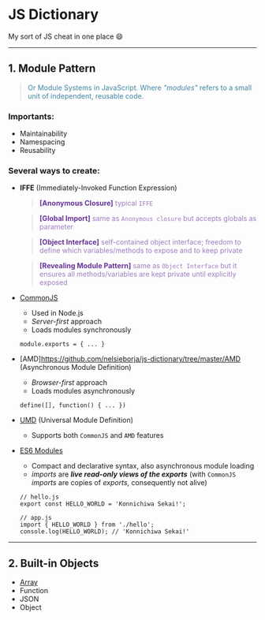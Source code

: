# JS Dictionary

My sort of JS cheat in one place 😄

---

## 1. Module Pattern

> <font color="#4084a1">Or Module Systems in JavaScript. Where _"modules"_ refers to a small unit of independent, reusable code.</font>

### Importants:

- Maintainability
- Namespacing
- Reusability

### Several ways to create:

- **IFFE** (Immediately-Invoked Function Expression)

  > <b style="color: #663399">[Anonymous Closure]</b> <font color="#9D7CBF">typical `IFFE`</font>

  > <b style="color: #663399">[Global Import]</b> <font color="#9D7CBF">same as `Anonymous closure` but accepts globals as parameter</font>

  > <b style="color: #663399">[Object Interface]</b> <font color="#9D7CBF">self-contained object interface; freedom to define which variables/methods to expose and to keep private</font>

  > <b style="color: #663399">[Revealing Module Pattern]</b> <font color="#9D7CBF">same as `Object Interface` but it ensures all methods/variables are kept private until explicitly exposed</font>

* [CommonJS](https://github.com/nelsieborja/js-dictionary/tree/master/CommonJS)
  - Used in Node.js
  - _Server-first_ approach
  - Loads modules synchronously
  ```
  module.exports = { ... }
  ```
* [AMD]https://github.com/nelsieborja/js-dictionary/tree/master/AMD (Asynchronous Module Definition)
  - _Browser-first_ approach
  - Loads modules asynchronously
  ```
  define([], function() { ... })
  ```
* [UMD](https://github.com/nelsieborja/js-dictionary/tree/master/UMD) (Universal Module Definition)
  - Supports both `CommonJS` and `AMD` features
* [ES6 Modules](https://github.com/nelsieborja/js-dictionary/tree/master/ES6%20Modules)

  - Compact and declarative syntax, also asynchronous module loading
  - _imports_ are _**live read-only views of the exports**_ (with `CommonJS` _imports_ are copies of _exports_, consequently not alive)

  ```
  // hello.js
  export const HELLO_WORLD = 'Konnichiwa Sekai!';

  // app.js
  import { HELLO_WORLD } from './hello';
  console.log(HELLO_WORLD); // 'Konnichiwa Sekai!'
  ```

---

## 2. Built-in Objects

- [Array](https://github.com/nelsieborja/js-dictionary/blob/master/README_ARRAY.md)
- Function
- JSON
- Object

